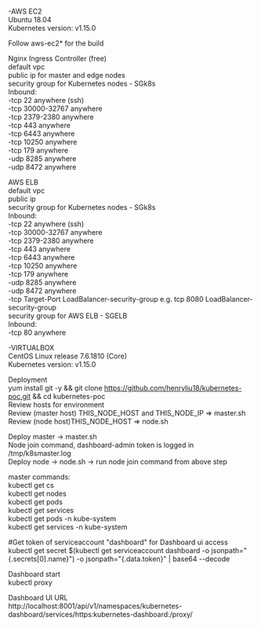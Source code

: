 -AWS EC2  
Ubuntu 18.04  
Kubernetes version: v1.15.0

Follow aws-ec2* for the build

Nginx Ingress Controller (free)  
default vpc  
public ip for master and edge nodes  
security group for Kubernetes nodes - SGk8s  
  Inbound:  
    -tcp 22 anywhere (ssh)  
    -tcp 30000-32767 anywhere  
    -tcp 2379-2380 anywhere  
    -tcp 443 anywhere  
    -tcp 6443 anywhere  
    -tcp 10250 anywhere  
    -tcp 179 anywhere  
    -udp 8285 anywhere  
    -udp 8472 anywhere  

AWS ELB  
default vpc  
public ip  
security group for Kubernetes nodes - SGk8s  
  Inbound:  
    -tcp 22 anywhere (ssh)  
    -tcp 30000-32767 anywhere  
    -tcp 2379-2380 anywhere  
    -tcp 443 anywhere  
    -tcp 6443 anywhere  
    -tcp 10250 anywhere  
    -tcp 179 anywhere  
    -udp 8285 anywhere  
    -udp 8472 anywhere  
    -tcp Target-Port LoadBalancer-security-group  e.g. tcp 8080 LoadBalancer-security-group  
security group for AWS ELB - SGELB  
  Inbound:  
    -tcp 80 anywhere  

-VIRTUALBOX  
CentOS Linux release 7.6.1810 (Core)  
Kubernetes version: v1.15.0

Deployment  
yum install git -y  && git clone https://github.com/henryliu18/kubernetes-poc.git  && cd kubernetes-poc  
Review hosts for environment  
Review (master host) THIS_NODE_HOST and THIS_NODE_IP => master.sh  
Review (node host)THIS_NODE_HOST => node.sh

Deploy master -> master.sh  
 Node join command, dashboard-admin token is logged in /tmp/k8smaster.log  
Deploy node -> node.sh -> run node join command from above step

master commands:  
kubectl get cs  
kubectl get nodes  
kubectl get pods  
kubectl get services  
kubectl get pods -n kube-system  
kubectl get services -n kube-system  

#Get token of serviceaccount "dashboard" for Dashboard ui access  
kubectl get secret $(kubectl get serviceaccount dashboard -o jsonpath="{.secrets[0].name}") -o jsonpath="{.data.token}" | base64 --decode

Dashboard start  
kubectl proxy

Dashboard UI URL  
http://localhost:8001/api/v1/namespaces/kubernetes-dashboard/services/https:kubernetes-dashboard:/proxy/
